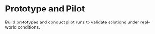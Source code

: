 # Prototype and Pilot

Build prototypes and conduct pilot runs to validate solutions under real-world conditions.